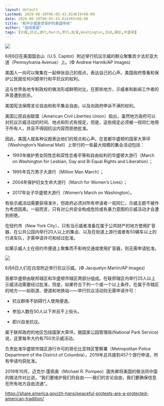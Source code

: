 ```yaml
---
layout: default
Lastmod: 2020-06-20T06:05:43.814619+00:00
date: 2020-06-20T06:05:43.814385+00:00
title: "和平示威是受保护的美国传统"
author: "连线美国"
tags: [示威,抗议,游行,March,举行,批准,Washington,活动,辖区,华盛顿]
---
```


![](https://images.weserv.nl/?url=https%3A//mmbiz.qpic.cn/mmbiz_jpg/4JKpiaFS9mQvZJ63rU3ibE1sfNn7asydfek73ZA74Nc3ql4IwpJ1ACaJb9sGvxPOmyblABR7UxXMSrY4gRic4LO4g/640%3Fwx_fmt%3Djpeg)

6月6日在美国国会山（U.S. Capitol）附近举行抗议示威的群众聚集宾夕法尼亚大道（Pennsylvania Avenue）上。(© Andrew Harnik/AP Images)

美国人一向可以聚集在一起伸张自己的观点，表达自己的心声。美国政府尊重和保护公民就任何问题举行和平抗议的权利。

这与世界各地专制政权的做法形成鲜明对比，在那些地方，示威者和新闻工作者的声音遭到扼杀。

美国宪法保障言论自由和和平集会自由，以及向政府申诉不满的权利。

美国公民自由联盟（American Civil Liberties Union）指出，虽然地方政府可以对抗议示威活动的时间、地点和形式有规定，但是，这些规定必须被一视同仁地用于所有人，并且不得因抗议内容而拒绝批准。

因此，美国人就各种议题表达他们的观点和心声。在首都华盛顿的国家大草坪（Washington’s National Mall）上举行的一些最大规模的集会活动包括：

*   1993年维护男女同性恋和双性恋者平等和自由权利的华盛顿大游行（March on Washington for Lesbian, Gay and Bi Equal Rights and Liberation）；
    
*   1995年百万男子大游行（Million Man March）；
    
*   2004年保护妇女生命大游行（March for Women’s Lives）；
    
*   2017年女子华盛顿大游行（Women’s March on Washington）。
    

有些示威活动需要获得准许，但政府必须对所有申请者一视同仁，示威主题不被作为考虑因素。一般而言，只有对公共安全构成危险或有暴力意图的示威活动才会遭到拒绝。

在纽约市（New York City），只有当示威者准备在属于公共财产的地方使用扩音器、在公共公园内举行20人以上的集会、以及在街道上游行或者有50辆车以上的行进车队，才需申请许可和经过批准。

如果示威人士在纽约市便道上聚集而不影响交通或使用扩音器，则无需申请批准。

![](https://images.weserv.nl/?url=https%3A//mmbiz.qpic.cn/mmbiz_jpg/4JKpiaFS9mQvZJ63rU3ibE1sfNn7asydfe3iagWsYCx27yicQImX7LtKYDKCuspiaviaLT7a0ticLlRhftAs62agl6lPA/640%3Fwx_fmt%3Djpeg)

6月6日人们在白宫附近举行抗议示威。(© Jacquelyn Martin/AP Images)

首都华盛顿由联邦辖区和华盛顿市辖区两部分组成。在联邦辖区内举行25人以上示威活动需要经过批准，但是，如果符合下列一个或一个以上条件，在属于市辖区的地方——如街道、便道和地铁站——举行抗议活动则无需申请许可：

*   抗议群体不妨碍行人使用便道。
    
*   参加人数在50人以下并且不上街头。
    
*   即兴自发抗议。  
    

属于联邦政府的地区包括国家大草坪。据国家公园管理局(National Park Service)说，这里每年大约有750次示威活动。

负责批准华盛顿市辖区游行许可的哥伦比亚特区警察署（Metropolitan Police Department of the District of Columbia），2019年总共接到457个游行申请，所有申请均获批准。

2019年10月，迈克尔·蓬佩奥（Michael R. Pompeo）国务卿将美国的做法同中国的做法作对比说，“我们要维护我们的自由——我们的言论自由，我们要确保信息在所有地方自由流通”。

https://share.america.gov/zh-hans/peaceful-protests-are-a-protected-american-tradition/

